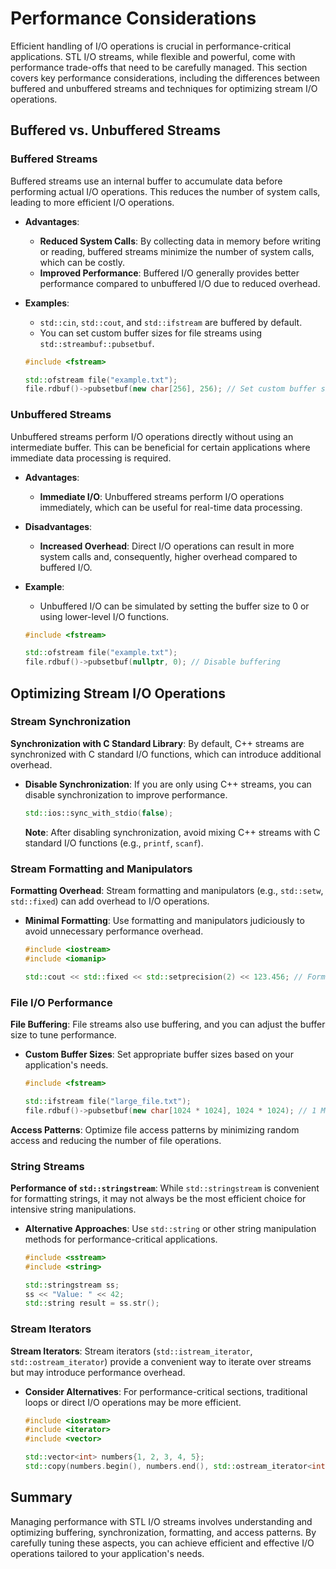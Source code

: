 # Performance Considerations

Efficient handling of I/O operations is crucial in performance-critical applications. STL I/O streams, while flexible and powerful, come with performance trade-offs that need to be carefully managed. This section covers key performance considerations, including the differences between buffered and unbuffered streams and techniques for optimizing stream I/O operations.

## Buffered vs. Unbuffered Streams

### Buffered Streams

Buffered streams use an internal buffer to accumulate data before performing actual I/O operations. This reduces the number of system calls, leading to more efficient I/O operations.

- **Advantages**:
  - **Reduced System Calls**: By collecting data in memory before writing or reading, buffered streams minimize the number of system calls, which can be costly.
  - **Improved Performance**: Buffered I/O generally provides better performance compared to unbuffered I/O due to reduced overhead.

- **Examples**:
  - `std::cin`, `std::cout`, and `std::ifstream` are buffered by default.
  - You can set custom buffer sizes for file streams using `std::streambuf::pubsetbuf`.

  ```cpp
  #include <fstream>

  std::ofstream file("example.txt");
  file.rdbuf()->pubsetbuf(new char[256], 256); // Set custom buffer size
  ```

### Unbuffered Streams

Unbuffered streams perform I/O operations directly without using an intermediate buffer. This can be beneficial for certain applications where immediate data processing is required.

- **Advantages**:
  - **Immediate I/O**: Unbuffered streams perform I/O operations immediately, which can be useful for real-time data processing.

- **Disadvantages**:
  - **Increased Overhead**: Direct I/O operations can result in more system calls and, consequently, higher overhead compared to buffered I/O.

- **Example**:
  - Unbuffered I/O can be simulated by setting the buffer size to 0 or using lower-level I/O functions.

  ```cpp
  #include <fstream>

  std::ofstream file("example.txt");
  file.rdbuf()->pubsetbuf(nullptr, 0); // Disable buffering
  ```

## Optimizing Stream I/O Operations

### Stream Synchronization

**Synchronization with C Standard Library**: By default, C++ streams are synchronized with C standard I/O functions, which can introduce additional overhead.

- **Disable Synchronization**: If you are only using C++ streams, you can disable synchronization to improve performance.

  ```cpp
  std::ios::sync_with_stdio(false);
  ```

  **Note**: After disabling synchronization, avoid mixing C++ streams with C standard I/O functions (e.g., `printf`, `scanf`).

### Stream Formatting and Manipulators

**Formatting Overhead**: Stream formatting and manipulators (e.g., `std::setw`, `std::fixed`) can add overhead to I/O operations.

- **Minimal Formatting**: Use formatting and manipulators judiciously to avoid unnecessary performance overhead.

  ```cpp
  #include <iostream>
  #include <iomanip>

  std::cout << std::fixed << std::setprecision(2) << 123.456; // Formatting
  ```

### File I/O Performance

**File Buffering**: File streams also use buffering, and you can adjust the buffer size to tune performance.

- **Custom Buffer Sizes**: Set appropriate buffer sizes based on your application's needs.

  ```cpp
  #include <fstream>

  std::ifstream file("large_file.txt");
  file.rdbuf()->pubsetbuf(new char[1024 * 1024], 1024 * 1024); // 1 MB buffer
  ```

**Access Patterns**: Optimize file access patterns by minimizing random access and reducing the number of file operations.

### String Streams

**Performance of `std::stringstream`**: While `std::stringstream` is convenient for formatting strings, it may not always be the most efficient choice for intensive string manipulations.

- **Alternative Approaches**: Use `std::string` or other string manipulation methods for performance-critical applications.

  ```cpp
  #include <sstream>
  #include <string>

  std::stringstream ss;
  ss << "Value: " << 42;
  std::string result = ss.str();
  ```

### Stream Iterators

**Stream Iterators**: Stream iterators (`std::istream_iterator`, `std::ostream_iterator`) provide a convenient way to iterate over streams but may introduce performance overhead.

- **Consider Alternatives**: For performance-critical sections, traditional loops or direct I/O operations may be more efficient.

  ```cpp
  #include <iostream>
  #include <iterator>
  #include <vector>

  std::vector<int> numbers{1, 2, 3, 4, 5};
  std::copy(numbers.begin(), numbers.end(), std::ostream_iterator<int>(std::cout, " "));
  ```

## Summary

Managing performance with STL I/O streams involves understanding and optimizing buffering, synchronization, formatting, and access patterns. By carefully tuning these aspects, you can achieve efficient and effective I/O operations tailored to your application's needs.